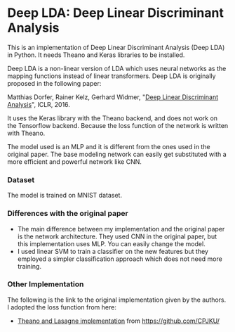 # Deep LDA: Deep Linear Discriminant Analysis

This is an implementation of Deep Linear Discriminant Analysis (Deep LDA) in Python. It needs Theano and Keras libraries to be installed.

Deep LDA is a non-linear version of LDA which uses neural networks as the mapping functions instead of linear transformers. Deep LDA is originally proposed in the following paper:

Matthias Dorfer, Rainer Kelz, Gerhard Widmer, "[Deep Linear Discriminant Analysis](https://arxiv.org/abs/1511.04707)", ICLR, 2016.

It uses the Keras library with the Theano backend, and does not work on the Tensorflow backend. Because the loss function of the network is written with Theano.

The model used is an MLP and it is different from the ones used in the original paper. The base modeling network can easily get substituted with a more efficient and powerful network like CNN.

### Dataset
The model is trained on MNIST dataset.

### Differences with the original paper
+ The main difference between my implementation and the original paper is the network architecture. They used CNN in the original paper, but this implementation uses MLP. You can easily change the model.
+ I used linear SVM to train a classifier on the new features but they employed a simpler classification approach which does not need more training.

### Other Implementation
The following is the link to the original implementation given by the authors. I adopted the loss function from here:

* [Theano and Lasagne implementation](https://github.com/CPJKU/deep_lda) from https://github.com/CPJKU/
